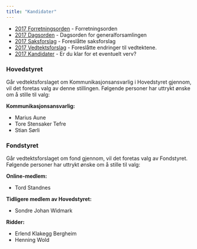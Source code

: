 ```yaml
---
title: "Kandidater"
---
```


* [2017 Forretningsorden](/wiki/online/generalforsamlingen/ekstra2017/forretningsorden) - Forretningsorden
* [2017 Dagsorden](/wiki/online/generalforsamlingen/ekstra2017/dagsorden) - Dagsorden for generalforsamlingen
* [2017 Saksforslag](/wiki/online/generalforsamlingen/ekstra2017/saksforslag) - Foreslåtte saksforslag
* [2017 Vedtektsforslag](/wiki/online/generalforsamlingen/ekstra2017/vedtektsforslag) - Foreslåtte endringer til vedtektene. 
* [2017 Kandidater](/wiki/online/generalforsamlingen/ekstra2017/valg) - Er du klar for et eventuelt verv?

### Hovedstyret

Går vedtektsforslaget om Kommunikasjonsansvarlig i Hovedstyret gjennom, vil det foretas valg av denne stillingen. Følgende personer har uttrykt ønske om å stille til valg:

**Kommunikasjonsansvarlig:**

- Marius Aune
- Tore Stensaker Tefre  
- Stian Sørli

### Fondstyret

Går vedtektsforslaget om fond gjennom, vil det foretas valg av Fondstyret. Følgende personer har uttrykt ønske om å stille til valg:

**Online-medlem:**  

- Tord Standnes

**Tidligere medlem av Hovedstyret:**  

- Sondre Johan Widmark

**Ridder:**

- Erlend Klakegg Bergheim
- Henning Wold